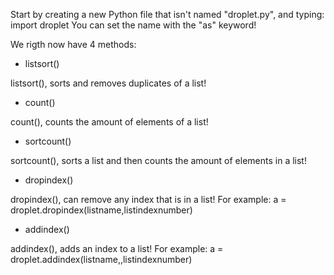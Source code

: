 Start by creating a new Python file that isn't named "droplet.py", and typing:
import droplet
You can set the name with the "as" keyword!

We rigth now have 4 methods:

- listsort()

listsort(), sorts and removes duplicates of a list!

- count()

count(), counts the amount of elements of a list!

- sortcount()

sortcount(), sorts a list and then counts the amount of elements in a list!

- dropindex()

dropindex(), can remove any index that is in a list! For example: a = droplet.dropindex(listname,listindexnumber)
- addindex()

addindex(), adds an index to a list! For example: a = droplet.addindex(listname,,listindexnumber)